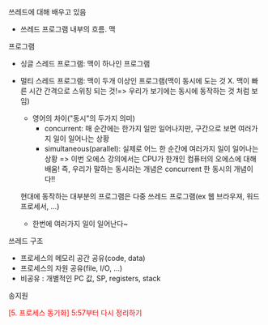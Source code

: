 
쓰레드에 대해 배우고 있음

- 쓰레드
프로그램 내부의 흐름. 맥

프로그램
- 싱글 스레드 프로그램: 맥이 하나인 프로그램
- 멀티 스레드 프로그램: 맥이 두개 이상인 프로그램(맥이 동시에 도는 것 X. 맥이 빠른 시간 간격으로 스위칭 되는 것!=> 우리가 보기에는 동시에 동작하는 것 처럼 보임)
	- 영어의 차이("동시"의 두가지 의미)
		- concurrent: 매 순간에는 한가지 일만 일어나지만, 구간으로 보면 여러가지 일이 일어나는 상황
		- simultaneous(parallel): 실제로 어느 한 순간에 여러가지 일이 일어나는 상황
	=> 이번 오에스 강의에서는 CPU가 한개인 컴퓨터의 오에스에 대해 배움!
	즉, 우리가 말하는 동시라는 개념은 concurrent 한 동시의 개념이다!!


	현대에 동작하는 대부분의 프로그램은 다중 쓰레드 프로그램(ex 웹 브라우져, 워드 프로세서, ...)
	- 한번에 여러가지 일이 일어난다~


쓰레드 구조
- 프로세스의 메모리 공간 공유(code, data)
- 프로세스의 자원 공유(file, I/O, ...)
- 비공유 : 개별적인 PC 값, SP, registers, stack


송지원 <div style="stle:bold; color: red;">[5. 프로세스 동기화] 5:57부터 다시 정리하기</div> 


	